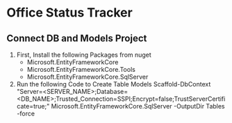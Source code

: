 # Office Status Tracker

## Connect DB and Models Project
1. First, Install the following Packages from nuget
	* Microsoft.EntityFrameworkCore
	* Microsoft.EntityFrameworkCore.Tools
	* Microsoft.EntityFrameworkCore.SqlServer
2. Run the following Code to Create Table Models
	Scaffold-DbContext "Server=<SERVER_NAME>;Database=<DB_NAME>;Trusted_Connection=SSPI;Encrypt=false;TrustServerCertificate=true;" Microsoft.EntityFrameworkCore.SqlServer -OutputDir Tables -force
